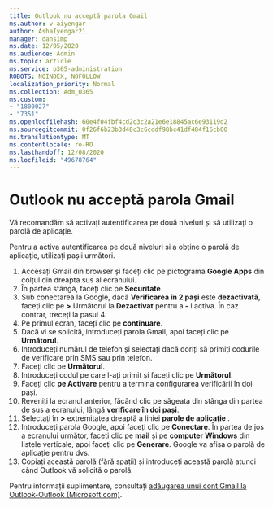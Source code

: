 ```yaml
---
title: Outlook nu acceptă parola Gmail
ms.author: v-aiyengar
author: AshaIyengar21
manager: dansimp
ms.date: 12/05/2020
ms.audience: Admin
ms.topic: article
ms.service: o365-administration
ROBOTS: NOINDEX, NOFOLLOW
localization_priority: Normal
ms.collection: Adm_O365
ms.custom:
- "1800027"
- "7351"
ms.openlocfilehash: 60e4f04fbf4cd2c3c2a21e6e18845ac6e93119d2
ms.sourcegitcommit: 0f26f6b23b3d48c3c6cddf98bc41df484f16cb00
ms.translationtype: MT
ms.contentlocale: ro-RO
ms.lasthandoff: 12/08/2020
ms.locfileid: "49678764"
---
```

# <a name="outlook-wont-accept-your-gmail-password"></a>Outlook nu acceptă parola Gmail

Vă recomandăm să activați autentificarea pe două niveluri și să utilizați o parolă de aplicație.

Pentru a activa autentificarea pe două niveluri și a obține o parolă de aplicație, utilizați pașii următori.

1. Accesați Gmail din browser și faceți clic pe pictograma **Google Apps** din colțul din dreapta sus al ecranului.
1. În partea stângă, faceți clic pe **Securitate**.
1. Sub conectarea la Google, dacă **Verificarea în 2 pași** este **dezactivată**, faceți clic pe **>** Următorul la **Dezactivat** pentru a **-** l activa. În caz contrar, treceți la pasul 4.
1. Pe primul ecran, faceți clic pe **continuare**.
1. Dacă vi se solicită, introduceți parola Gmail, apoi faceți clic pe **Următorul**.
1. Introduceți numărul de telefon și selectați dacă doriți să primiți codurile de verificare prin SMS sau prin telefon.
1. Faceți clic pe **Următorul**.
1. Introduceți codul pe care l-ați primit și faceți clic pe **Următorul**.
1. Faceți clic **pe Activare** pentru a termina configurarea verificării în doi pași.
1. Reveniți la ecranul anterior, făcând clic pe săgeata din stânga din partea de sus a ecranului, lângă **verificare în doi pași**.
1. Selectați în **>** extremitatea dreaptă a liniei **parole de aplicație** .
1. Introduceți parola Google, apoi faceți clic pe **Conectare**. În partea de jos a ecranului următor, faceți clic pe **mail** și pe **computer Windows** din listele verticale, apoi faceți clic pe **Generare**.
Google va afișa o parolă de aplicație pentru dvs. 
13. Copiați această parolă (fără spații) și introduceți această parolă atunci când Outlook vă solicită o parolă.

Pentru informații suplimentare, consultați [adăugarea unui cont Gmail la Outlook-Outlook (Microsoft.com)](https://support.microsoft.com/office/add-a-gmail-account-to-outlook-70191667-9c52-4581-990e-e30318c2c081).
